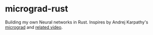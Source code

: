 # micrograd-rust
 
Building my own Neural networks in Rust. Inspires by Andrej Karpathy's [micrograd](https://github.com/karpathy/micrograd) and [related video](https://youtu.be/VMj-3S1tku0?si=0AJEx-81hEmTKzqf).
